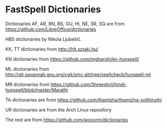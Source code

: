 # FastSpell Dictionaries

Dictionaries AF, AR, BN, BS, GU, HI, NE, SR, SQ are from https://github.com/LibreOffice/dictionaries

HBS dictionaries by Nikola Ljubešić.

KK, TT dictionaries from http://hlt.sztaki.hu/

KN dictionaries from https://github.com/mgharish/kn-hunspell/

ML dictionaries from http://git.savannah.gnu.org/cgit/smc.git/tree/spellcheck/hunspell-ml

MR dictionaries from https://github.com/Shreeshrii/hindi-hunspell/blob/master/Marathi

TA dictionaries are from https://github.com/thamizha/thamizha-solthiruthi

UR dictionaries are from the Arch Linux repository

The rest are from https://github.com/wooorm/dictionaries

